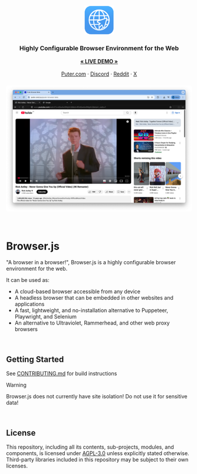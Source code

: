 <h3 align="center"><img width="80" alt="Browser.js" src="./assets/icon-256.png"></h3>

<h3 align="center">Highly Configurable Browser Environment for the Web</h3>

<p align="center">
    <a href="https://puter.com/app/puter-browser-beta"><strong>« LIVE DEMO »</strong></a>
    <br />
    <br />
    <a href="https://puter.com">Puter.com</a>
    ·
    <a href="https://discord.com/invite/PQcx7Teh8u">Discord</a>
    ·
    <a href="https://reddit.com/r/puter">Reddit</a>
    ·
    <a href="https://twitter.com/HeyPuter">X</a>
</p>
<h3 align="center"><img style="border-radius:5px;" alt="screenshot" src="./assets/screenshot.png"></h3>

<br>

# Browser.js

"A browser in a browser!", Browser.js is a highly configurable browser environment for the web.

It can be used as:

- A cloud-based browser accessible from any device
- A headless browser that can be embedded in other websites and applications
- A fast, lightweight, and no-installation alternative to Puppeteer, Playwright, and Selenium
- An alternative to Ultraviolet, Rammerhead, and other web proxy browsers


<br>


## Getting Started

See [CONTRIBUTING.md](/CONTRIBUTING.md) for build instructions

> [!WARNING]
> Browser.js does not currently have site isolation! Do not use it for sensitive data!

<br>


## License

This repository, including all its contents, sub-projects, modules, and components, is licensed under [AGPL-3.0](https://github.com/HeyPuter/puter/blob/main/LICENSE.txt) unless explicitly stated otherwise. Third-party libraries included in this repository may be subject to their own licenses.

<br/>
